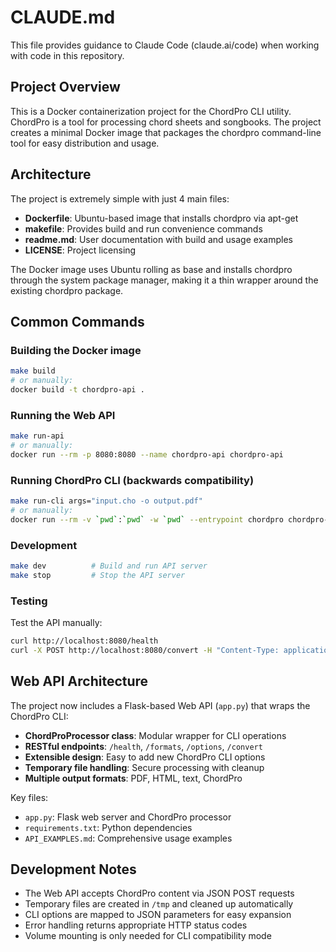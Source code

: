 # CLAUDE.md

This file provides guidance to Claude Code (claude.ai/code) when working with code in this repository.

## Project Overview

This is a Docker containerization project for the ChordPro CLI utility. ChordPro is a tool for processing chord sheets and songbooks. The project creates a minimal Docker image that packages the chordpro command-line tool for easy distribution and usage.

## Architecture

The project is extremely simple with just 4 main files:

- **Dockerfile**: Ubuntu-based image that installs chordpro via apt-get
- **makefile**: Provides build and run convenience commands
- **readme.md**: User documentation with build and usage examples
- **LICENSE**: Project licensing

The Docker image uses Ubuntu rolling as base and installs chordpro through the system package manager, making it a thin wrapper around the existing chordpro package.

## Common Commands

### Building the Docker image
```bash
make build
# or manually:
docker build -t chordpro-api .
```

### Running the Web API
```bash
make run-api
# or manually:
docker run --rm -p 8080:8080 --name chordpro-api chordpro-api
```

### Running ChordPro CLI (backwards compatibility)
```bash
make run-cli args="input.cho -o output.pdf"
# or manually:
docker run --rm -v `pwd`:`pwd` -w `pwd` --entrypoint chordpro chordpro-api input.cho -o output.pdf
```

### Development
```bash
make dev          # Build and run API server
make stop         # Stop the API server
```

### Testing
Test the API manually:
```bash
curl http://localhost:8080/health
curl -X POST http://localhost:8080/convert -H "Content-Type: application/json" -d '{"content": "[C]Hello world"}' --output test.pdf
```

## Web API Architecture

The project now includes a Flask-based Web API (`app.py`) that wraps the ChordPro CLI:

- **ChordProProcessor class**: Modular wrapper for CLI operations
- **RESTful endpoints**: `/health`, `/formats`, `/options`, `/convert`
- **Extensible design**: Easy to add new ChordPro CLI options
- **Temporary file handling**: Secure processing with cleanup
- **Multiple output formats**: PDF, HTML, text, ChordPro

Key files:
- `app.py`: Flask web server and ChordPro processor
- `requirements.txt`: Python dependencies
- `API_EXAMPLES.md`: Comprehensive usage examples

## Development Notes

- The Web API accepts ChordPro content via JSON POST requests
- Temporary files are created in `/tmp` and cleaned up automatically  
- CLI options are mapped to JSON parameters for easy expansion
- Error handling returns appropriate HTTP status codes
- Volume mounting is only needed for CLI compatibility mode